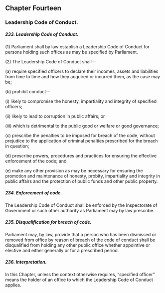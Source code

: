 ## Chapter Fourteen

### Leadership Code of Conduct.

##### 233. Leadership Code of Conduct.

(1) Parliament shall by law establish a Leadership Code of Conduct
for persons holding such offices as may be specified by Parliament.

(2) The Leadership Code of Conduct shall—  

(a) require specified officers to declare their incomes, assets and
liabilities from time to time and how they acquired or incurred
them, as the case may be;  

(b) prohibit conduct—  

(i) likely to compromise the honesty, impartiality and integrity
of specified officers;  

(ii) likely to lead to corruption in public affairs; or  

(iii) which is detrimental to the public good or welfare or good
governance;  

(c) prescribe the penalties to be imposed for breach of the code,
without prejudice to the application of criminal penalties
prescribed for the breach in question; 

(d) prescribe powers, procedures and practices for ensuring the
effective enforcement of the code; and  

(e) make any other provision as may be necessary for ensuring the
promotion and maintenance of honesty, probity, impartiality and
integrity in public affairs and the protection of public funds and
other public property.


##### 234. Enforcement of code.

The Leadership Code of Conduct shall be enforced by the Inspectorate of
Government or such other authority as Parliament may by law prescribe.

##### 235. Disqualification for breach of code.

Parliament may, by law, provide that a person who has been dismissed or
removed from office by reason of breach of the code of conduct shall be
disqualified from holding any other public office whether appointive or
elective and either generally or for a prescribed period.

##### 236. Interpretation.

In this Chapter, unless the context otherwise requires, “specified officer”
means the holder of an office to which the Leadership Code of Conduct
applies.
